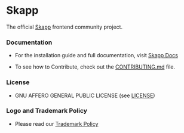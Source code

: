 # Skapp

The official [Skapp](https://skapp.com/) frontend community project.

### Documentation

- For the installation guide and full documentation, visit [Skapp Docs](https://docs.skapp.com/)

- To see how to Contribute, check out the [CONTRIBUTING.md](https://github.com/SkappHQ/skapp-fe/blob/main/CONTRIBUTING.md) file.

### License

- GNU AFFERO GENERAL PUBLIC LICENSE (see [LICENSE](https://github.com/SkappHQ/skapp-fe/blob/main/LICENSE))

### Logo and Trademark Policy

- Please read our [Trademark Policy](https://github.com/SkappHQ/skapp-fe/blob/main/TRADEMARK_POLICY.md)

